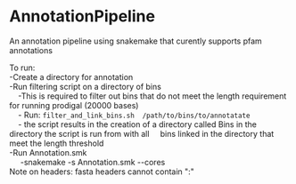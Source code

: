 # AnnotationPipeline
An annotation pipeline using snakemake that curently supports pfam annotations  

To run:  
    -Create a directory for annotation  
    -Run filtering script on a directory of bins  
 &nbsp;&nbsp;&nbsp;&nbsp;-This is required to filter out bins that do not meet the length requirement for running prodigal (20000 bases)   
 &nbsp;&nbsp;&nbsp;&nbsp;- Run: ```filter_and_link_bins.sh  /path/to/bins/to/annotatate```  
 &nbsp;&nbsp;&nbsp;&nbsp;- the script results in the creation of a directory called Bins in the directory the script is run from with all 
 &nbsp;&nbsp;&nbsp;&nbsp;bins linked in the directory that meet the length threshold  
    -Run Annotation.smk  
    &nbsp;&nbsp;&nbsp;&nbsp; -snakemake -s Annotation.smk --cores   
Note on headers:
fasta headers cannot contain ":" 
